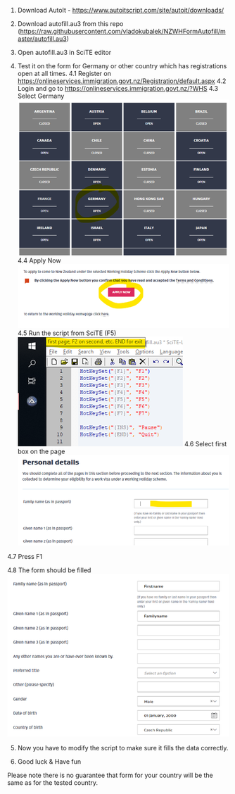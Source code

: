 1. Download AutoIt - https://www.autoitscript.com/site/autoit/downloads/
2. Download autofill.au3 from this repo (https://raw.githubusercontent.com/vladokubalek/NZWHFormAutofill/master/autofill.au3)
3. Open autofill.au3 in SciTE editor

4. Test it on the form for Germany or other country which has registrations open at all times.
4.1 Register on https://onlineservices.immigration.govt.nz/Registration/default.aspx
4.2 Login and go to https://onlineservices.immigration.govt.nz/?WHS 
4.3 Select Germany
![](https://github.com/vladokubalek/NZWHFormAutofill/blob/master/resources/country.png)
4.4 Apply Now
![](https://github.com/vladokubalek/NZWHFormAutofill/blob/master/resources/apply.png)
4.5 Run the script from SciTE (F5)
![](https://github.com/vladokubalek/NZWHFormAutofill/blob/master/resources/runscript.png)
4.6 Select first box on the page
![](https://github.com/vladokubalek/NZWHFormAutofill/blob/master/resources/cursor.png)

4.7 Press F1

4.8 The form should be filled
![](https://github.com/vladokubalek/NZWHFormAutofill/blob/master/resources/filled.png)

5. Now you have to modify the script to make sure it fills the data correctly.

6. Good luck & Have fun

Please note there is no guarantee that form for your country will be the same as for the tested country.
